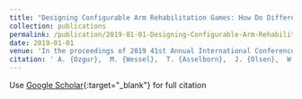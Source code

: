 ```yaml
---
title: "Designing Configurable Arm Rehabilitation Games: How Do Different Game Elements Affect User Motion Trajectories?"
collection: publications
permalink: /publication/2019-01-01-Designing-Configurable-Arm-Rehabilitation-Games-How-Do-Different-Game-Elements-Affect-User-Motion-Trajectories
date: 2019-01-01
venue: 'In the proceedings of 2019 41st Annual International Conference of the IEEE Engineering in Medicine and Biology Society (EMBC)'
citation: ' A. {Ozgur},  M. {Wessel},  T. {Asselborn},  J. {Olsen},  W. {Johal},  A. {Özgür},  F. {Hummel},  P. {Dillenbourg}, &quot;Designing Configurable Arm Rehabilitation Games: How Do Different Game Elements Affect User Motion Trajectories?.&quot; In the proceedings of 2019 41st Annual International Conference of the IEEE Engineering in Medicine and Biology Society (EMBC), 2019.'
---
```

Use [Google Scholar](https://scholar.google.com/scholar?q=Designing+Configurable+Arm+Rehabilitation+Games:+How+Do+Different+Game+Elements+Affect+User+Motion+Trajectories?){:target="_blank"} for full citation